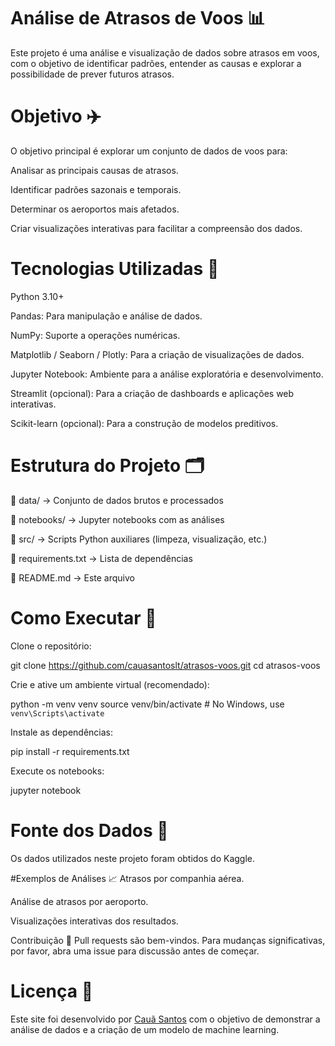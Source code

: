 # Análise de Atrasos de Voos 📊
Este projeto é uma análise e visualização de dados sobre atrasos em voos, com o objetivo de identificar padrões, entender as causas e explorar a possibilidade de prever futuros atrasos.

# Objetivo ✈️
O objetivo principal é explorar um conjunto de dados de voos para:

Analisar as principais causas de atrasos.

Identificar padrões sazonais e temporais.

Determinar os aeroportos mais afetados.

Criar visualizações interativas para facilitar a compreensão dos dados.

# Tecnologias Utilizadas 🧰
Python 3.10+

Pandas: Para manipulação e análise de dados.

NumPy: Suporte a operações numéricas.

Matplotlib / Seaborn / Plotly: Para a criação de visualizações de dados.

Jupyter Notebook: Ambiente para a análise exploratória e desenvolvimento.

Streamlit (opcional): Para a criação de dashboards e aplicações web interativas.

Scikit-learn (opcional): Para a construção de modelos preditivos.

# Estrutura do Projeto 🗂️
📁 data/              → Conjunto de dados brutos e processados

📁 notebooks/         → Jupyter notebooks com as análises

📁 src/               → Scripts Python auxiliares (limpeza, visualização, etc.)

📄 requirements.txt   → Lista de dependências

📄 README.md          → Este arquivo


# Como Executar 🚀
Clone o repositório:

git clone https://github.com/cauasantoslt/atrasos-voos.git
cd atrasos-voos

Crie e ative um ambiente virtual (recomendado):

python -m venv venv
source venv/bin/activate  # No Windows, use `venv\Scripts\activate`

Instale as dependências:

pip install -r requirements.txt

Execute os notebooks:

jupyter notebook

# Fonte dos Dados 📁
Os dados utilizados neste projeto foram obtidos do Kaggle.

#Exemplos de Análises 📈
Atrasos por companhia aérea.

Análise de atrasos por aeroporto.

Visualizações interativas dos resultados.

Contribuição 🤝
Pull requests são bem-vindos. Para mudanças significativas, por favor, abra uma issue para discussão antes de começar.

# Licença 📝
Este site foi desenvolvido por <a href="https://github.com/cauasantoslt" target="_blank">Cauã Santos</a> com o objetivo de demonstrar a análise de dados e a criação de um modelo de machine learning.
